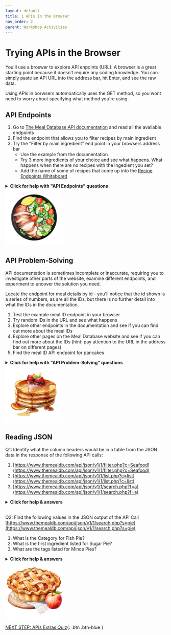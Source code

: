 ```yaml
---
layout: default
title: 1 APIs in the Browser
nav_order: 2
parent: Workshop Activities
---
```

# Trying APIs in the Browser
You'll use a broswer to explore API enpoints (URL). A browser is a great starting point because it doesn’t require any coding knowledge. You can simply paste an API URL into the address bar, hit Enter, and see the raw data. 

Using APIs in borwsers automoatically uses the GET method, so you wont need to worry about specifying what method you're using.

## API Endpoints
1. Go to [The Meal Database API documentation](https://www.themealdb.com/api.php) and read all the available endpoints
2. Find the endpoint that allows you to filter recipes by main ingredient
3. Try the "Filter by main ingredient" end point in your browsers address bar
    * Use the example from the documentation
    * Try 3 more ingredients of your choice and see what happens. What happens when there are no recipes with the ingedient you set?
    * Add the name of some of recipes that come up into the [Recipe Endpoints Whiteboard](https://www.canva.com/design/DAGzXJAhQ_Q/KrDhketfmSFb9-bA7rbvmA/view?utm_content=DAGzXJAhQ_Q&utm_campaign=designshare&utm_medium=link2&utm_source=uniquelinks&utlId=h93ee196ecf)

<details>
  <summary><b>Click for help with "API Endpoints" questions</b></summary>
  <br>
  Filter by main ingredient
  
  `www.themealdb.com/api/json/v1/1/filter.php?i=chicken_breast`

  Change words after "i=" for different ingredient filters<br>
  NOTE: spaces wont work, so use and underscore instead

  `www.themealdb.com/api/json/v1/1/filter.php?i=egg` <br>
  `www.themealdb.com/api/json/v1/1/filter.php?i=banana` <br>
  `www.themealdb.com/api/json/v1/1/filter.php?i=brown_sugar`


</details>

<img src="images\1-chicken-breast.png" style="width:180px;" alt="image description">

## API Problem-Solving
API documentation is sometimes incomplete or inaccurate, requiring you to investigate other parts of the website, examine different endpoints, and experiment to uncover the solution you need.

Locate the endpoint for meal details by id - you'll notice that the id shown is a series of numbers, as are all the IDs, but there is no further detail into what the IDs in the documentation.

1. Test the example meal ID endpoint in your browser
2. Try random IDs in the URL and see what happens
3. Explore other endpoints in the documentation and see if you can find out more about the meal IDs
4. Explore other pages on the Meal Database website and see if you can find out more about the IDs (hint: pay attention to the URL in the address bar on different pages)
5. Find the meal ID API endpoint for pancakes

<details>
  <summary><b>Click for help with "API Problem-Solving" questions</b></summary>
  <br>
  Meal id endpoint and example

  `www.themealdb.com/api/json/v1/1/lookup.php?i=52772`

Several endpoints will return JSON with a field called idMeal, this is the same id that can be used in the query for the meal by id endpoint. For example, the following API call shows the JSON result for the "list by first letter" endpoint:

<img src="images\1-id-json-example.png" style="width:70%;" alt="image description">
 
 You can also find ids by browsing recipes on the the website pages. You can see the the meal id is in the URL for each recipe.

 <img src="images\1-id-webpage-example.png" style="width:70%;" alt="image description">

 NOTE: Neither of these examples are consistent for all APIs. They are good examples of exploring an application to discover things about a specific API.
</details>

<img src="images\1-pancakes.png" style="width:180px;" alt="image description">

## Reading JSON
Q1: Identify what the column headers would be in a table from the JSON data in the response of the following API calls:
1. [https://www.themealdb.com/api/json/v1/1/filter.php?c=Seafood](https://www.themealdb.com/api/json/v1/1/filter.php?c=Seafood)
2. [https://www.themealdb.com/api/json/v1/1/list.php?c=list](https://www.themealdb.com/api/json/v1/1/list.php?c=list)
3. [https://www.themealdb.com/api/json/v1/1/search.php?f=a](https://www.themealdb.com/api/json/v1/1/search.php?f=a)

<details>
  <summary><b>Click for help & answers</b></summary>
Identify what the column headers would be in a table from the JSON data in the response of the following API calls:

1. strMeal, strMealThumb, idMeal

<img src="images\1-json-headers.png" style="width:100%;" alt="image description">

2. strCategory

<img src="images\1-json-headers2.png" style="width:50%;" alt="image description">

3. 'idMeal', 'strMeal', 'strMealAlternate', 'strCategory', 'strArea', 'strInstructions', 'strMealThumb', 'strTags', 'strYoutube', 'strIngredient1', 'strIngredient2', 'strIngredient3', 'strIngredient4', 'strIngredient5', 'strIngredient6', 'strIngredient7', 'strIngredient8', 'strIngredient9', 'strIngredient10', 'strIngredient11', 'strIngredient12', 'strIngredient13', 'strIngredient14', 'strIngredient15', 'strIngredient16', 'strIngredient17', 'strIngredient18', 'strIngredient19', 'strIngredient20', 'strMeasure1', 'strMeasure2', 'strMeasure3', 'strMeasure4', 'strMeasure5', 'strMeasure6', 'strMeasure7', 'strMeasure8', 'strMeasure9', 'strMeasure10', 'strMeasure11', 'strMeasure12', 'strMeasure13', 'strMeasure14', 'strMeasure15', 'strMeasure16', 'strMeasure17', 'strMeasure18', 'strMeasure19', 'strMeasure20', 'strSource', 'strImageSource', 'strCreativeCommonsConfirmed', 'dateModified'

<img src="images\1-json-headers3.png" style="width:70%;" alt="image description">

</details>

<br>

Q2: Find the following values in the JSON output of the API Call [https://www.themealdb.com/api/json/v1/1/search.php?s=pie](https://www.themealdb.com/api/json/v1/1/search.php?s=pie)

1. What is the Category for Fish Pie?
2. What is the first ingredient listed for Sugar Pie?
3. What are the tags listed for Mince Pies?

<details>
  <summary><b>Click for help & answers</b></summary>

    1. What is the Category for Fish Pie?
        answer: Seafood

<img src="images\1-read-json.png" style="width:50%;" alt="image description">

    2. What is the first ingredient listed for Sugar Pie?
        answer: Brown Sugar

<img src="images\1-read-json2.png" style="width:70%;" alt="image description">

    3. What are the tags listed for Mince Pies?
        answer: Christmas

<img src="images\1-read-json3.png" style="width:50%;" alt="image description">

</details>

<img src="images\1-pie.png" style="width:180px;" alt="image description">



[NEXT STEP: APIs Extras Quiz](2-api-extras-quiz.html){: .btn .btn-blue }